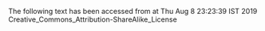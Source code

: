 The following text has been accessed from at Thu Aug 8 23:23:39 IST 2019
Creative_Commons_Attribution-ShareAlike_License
